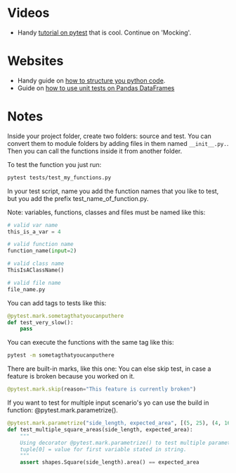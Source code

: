 # Videos

- Handy [tutorial on pytest](https://www.youtube.com/watch?v=cHYq1MRoyI0) that is cool. Continue on 'Mocking'.

# Websites

- Handy guide on [how to structure you python code](https://docs.python-guide.org/writing/structure/).
- Guide on [how to use unit tests on Pandas DataFrames](https://machinelearningtutorials.org/pandas-testing-tutorial-with-examples/)

# Notes

Inside your project folder, create two folders: source and test. You can convert them to module folders by adding files in them named ```__init__.py.```. Then you can call the functions inside it from another folder.

To test the function you just run:
```bash
pytest tests/test_my_functions.py
```

In your test script, name you add the function names that you like to test, but you add the prefix test_name_of_function.py.

Note: variables, functions, classes and files must be named like this:

```python
# valid var name
this_is_a_var = 4

# valid function name
function_name(input=2)

# valid class name
ThisIsAClassName()

# valid file name
file_name.py
```

You can add tags to tests like this:

```python
@pytest.mark.sometagthatyoucanputhere
def test_very_slow():
    pass
```

You can execute the functions with the same tag like this:

```bash
pytest -m sometagthatyoucanputhere
```

There are built-in marks, like this one:
You can else skip test, in case a feature is broken because you worked on it.

```python
@pytest.mark.skip(reason="This feature is currently broken")
```

If you want to test for multiple input scenario's yo can use the build in function: @pytest.mark.parametrize().

```python
@pytest.mark.parametrize("side_length, expected_area", [(5, 25), (4, 16), (9, 81)])
def test_multiple_square_areas(side_length, expected_area):
    """
    Using decorator @pytest.mark.parametrize() to test multiple parameters.
    tuple[0] = value for first variable stated in string.
    """
    assert shapes.Square(side_length).area() == expected_area
```